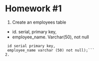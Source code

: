 # Homework #1
1. Create an employees table
- id. serial,  primary key,
- employee_name. Varchar(50), not null
 ``` create table employees (   
  id serial primary key,   
  employee_name varchar (50) not null);```
2. 
